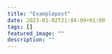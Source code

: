 ```yaml
---
title: "Examplepost"
date: 2023-01-02T21:04:09+01:00
tags: []
featured_image: ""
description: ""
---
```

